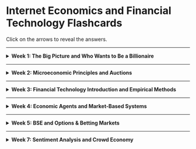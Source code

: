 # Internet Economics and Financial Technology Flashcards

Click on the arrows to reveal the answers.

---

<details>
  <summary><strong>Week 1: The Big Picture and Who Wants to Be a Billionaire</strong></summary>

---

## Lecture 1: The Big Picture

### Q1: What are the major technological "surges" identified by Carlota Perez?  
<details>
  <summary>Show Answer</summary>
  1. Industrial Revolution (1770-1829)  
  2. Steam and Railways (1829-1873)  
  3. Steel and Electricity (1875-1918)  
  4. Oil, Car, Mass Production (1908-1974)  
  5. IT and Telecoms (1971-20??)  
</details>

### Q2: How does understanding historical technology developments help us today?  
<details>
  <summary>Show Answer</summary>
  It provides insights into the historical, social, and economic contexts, enabling better understanding of the current situation and likely futures.
</details>

### Q3: What key concept does Neal Stephenson’s "Mother Earth Mother Board" emphasize about internet infrastructure?  
<details>
  <summary>Show Answer</summary>
  The internet is fundamentally based on transoceanic telecommunications cables, echoing the historical challenges of building the first transatlantic cable projects.
</details>

### Q4: What is the sequence of events in Perez's technological surges?  
<details>
  <summary>Show Answer</summary>
  Installation → Crash → Deployment. This describes the lifecycle of new technologies, where a surge in adoption is followed by a crash and eventual stable deployment.
</details>

### Q5: Why do technology bubbles occur?  
<details>
  <summary>Show Answer</summary>
  Bubbles occur due to over-speculation and unrealistic expectations about the potential of new technologies, often followed by a crash as the market corrects itself.
</details>

### Q6: What does Perez suggest about financial crises and innovation?  
<details>
  <summary>Show Answer</summary>
  Financial crises can reset the economic environment, paving the way for a "golden age" of innovation as old paradigms are abandoned and new ones embraced.
</details>

---

## Lecture 2: Who Wants to Be a Billionaire?

### Q7: What is Chris Anderson's concept of "The Long Tail"?  
<details>
  <summary>Show Answer</summary>
  The Long Tail describes how online markets make niche products profitable by reducing costs and leveraging infinite "shelf space." Success comes from making everything available, reducing prices, and helping users find items.
</details>

### Q8: What criticism exists regarding "The Long Tail"?  
<details>
  <summary>Show Answer</summary>
  Critics like Anita Elberse argue that the web amplifies the importance of blockbusters, questioning whether niche products significantly impact overall sales.
</details>

### Q9: What is Clayton Christensen’s concept of "Disruptive Innovation"?  
<details>
  <summary>Show Answer</summary>
  Disruptive innovations are simpler, cheaper alternatives that initially perform worse than existing products but improve over time, eventually overtaking established markets.
</details>

### Q10: What is "The Innovator's Dilemma"?  
<details>
  <summary>Show Answer</summary>
  Successful companies focus on improving existing products for high-margin markets, ignoring disruptive technologies, which later dominate and lead to the incumbents' decline.
</details>

### Q11: What are the three styles of innovation described in "Seeing What’s Next"?  
<details>
  <summary>Show Answer</summary>
  1. Sustaining Innovations: Improvements for existing products and markets.  
  2. Low-Cost Alternatives: Affordable options for price-sensitive customers.  
  3. New Products/Markets: Innovations creating entirely new markets.  
</details>

### Q12: What are the three rules for success in "The Long Tail"?  
<details>
  <summary>Show Answer</summary>
  1. Make everything available.  
  2. Reduce prices (through economies of scale).  
  3. Help users find what they want (recommendations, search tools).  
</details>

### Q13: What role do network effects play in the success of internet companies?  
<details>
  <summary>Show Answer</summary>
  Network effects occur when the value of a service increases as more people use it, helping companies like eBay and Facebook grow rapidly.
</details>

### Q14: Why are disruptive innovations initially ignored by incumbents?  
<details>
  <summary>Show Answer</summary>
  Disruptive innovations initially serve low-margin or niche markets, which incumbents often overlook in favor of their existing, high-margin customer base.
</details>

### Q15: How does Amazon utilize economies of scale to dominate markets?  
<details>
  <summary>Show Answer</summary>
  By reducing operational costs, negotiating bulk discounts, and leveraging automation, Amazon can offer lower prices and attract more customers, reinforcing its market dominance.
</details>

### Q16: What are the "positive feedback" mechanisms in internet economics?  
<details>
  <summary>Show Answer</summary>
  Positive feedback mechanisms include increased product value with more users, reduced per-unit costs at scale, and enhanced discoverability through better algorithms.
</details>

---

## General Concepts

### Q17: What are positive feedback and network externalities?  
<details>
  <summary>Show Answer</summary>
  Positive feedback occurs when a product's popularity enhances its value (e.g., more users attract even more users). Network externalities describe the increasing utility of a product as its user base grows.
</details>

### Q18: Why is shelf space important in traditional retail compared to online markets?  
<details>
  <summary>Show Answer</summary>
  Traditional retail limits inventory to high-margin, high-volume products due to physical constraints. Online markets benefit from virtually unlimited "shelf space," allowing niche products to be stocked profitably.
</details>

### Q19: How has Amazon leveraged "The Long Tail"?  
<details>
  <summary>Show Answer</summary>
  Amazon makes money by selling both popular and niche products at scale, using economies of scale and robust recommendation systems to cater to diverse consumer preferences.
</details>

### Q20: What is the difference between sustaining and disruptive innovations?  
<details>
  <summary>Show Answer</summary>
  Sustaining innovations improve existing products for current markets. Disruptive innovations introduce simpler, cheaper products that redefine or create new markets.
</details>

### Q21: What are power-law distributions, and how do they relate to internet economics?  
<details>
  <summary>Show Answer</summary>
  Power-law distributions show that a small number of products or users dominate in popularity or revenue (e.g., top 1% of songs streamed). This drives strategies for "head" and "tail" markets.
</details>

### Q22: Why is "infinite shelf space" a game-changer for online retailers?  
<details>
  <summary>Show Answer</summary>
  Infinite shelf space allows online retailers to stock and sell niche products profitably, unlike physical stores constrained by space.
</details>

### Q23: What are some criticisms of disruptive innovation theory?  
<details>
  <summary>Show Answer</summary>
  Critics argue that many "disruptive" innovations are retrospectively labeled and that the theory oversimplifies the complexities of market dynamics and company failures.
</details>

### Q24: What is the Innovator’s Solution, and how does it address the Innovator’s Dilemma?  
<details>
  <summary>Show Answer</summary>
  The Innovator’s Solution suggests strategies like creating spin-off companies for disruptive technologies, targeting underserved markets, and experimenting with new business models.
</details>

### Q25: What is the importance of "undefended hills" in innovation strategy?  
<details>
  <summary>Show Answer</summary>
  "Undefended hills" are market opportunities with low competition, allowing new companies or innovations to grow without directly competing with incumbents.
</details>

---

## Examples and Applications

### Q26: How did Netflix apply "The Long Tail" concept?  
<details>
  <summary>Show Answer</summary>
  Netflix used the Long Tail by offering an extensive library of niche content alongside popular titles, attracting diverse customer interests and leveraging recommendation algorithms.
</details>

### Q27: What is an example of a product with strong network effects?  
<details>
  <summary>Show Answer</summary>
  Facebook, where each new user increases the value of the network for existing users by expanding connectivity and content.
</details>

### Q28: Why do blockbusters still dominate in some markets despite the Long Tail?  
<details>
  <summary>Show Answer</summary>
  Blockbusters often benefit from marketing budgets, established distribution channels, and consumer preferences for familiar or popular choices.
</details>

---

</details>

___
<details>
<summary><strong>Week 2: Microeconomic Principles and Auctions</strong></summary>

---

### Lecture 1: Microeconomic Principles

#### Q1: What does microeconomics study?  
<details>
  <summary>Show Answer</summary>
  Microeconomics studies the behavior of individuals and businesses and how decisions are made based on the allocation of limited resources.
</details>

#### Q2: What is the law of supply and demand?  
<details>
  <summary>Show Answer</summary>
  The law of supply and demand states that in a competitive market, the price of a product adjusts until the quantity demanded equals the quantity supplied, reaching equilibrium.
</details>

#### Q3: What happens when there is excess demand in a market?  
<details>
  <summary>Show Answer</summary>
  When demand exceeds supply, prices rise, moving the market toward equilibrium.
</details>

#### Q4: What is consumer surplus?  
<details>
  <summary>Show Answer</summary>
  Consumer surplus is the value consumers receive from a product in excess of the price they pay for it, represented by the area under the demand curve and above the market price.
</details>

#### Q5: What is producer surplus?  
<details>
  <summary>Show Answer</summary>
  Producer surplus is the price producers receive for a good minus their minimum acceptable price, summed over the quantity sold. It is the area above the supply curve and below the market price.
</details>

#### Q6: What are fixed and variable costs?  
<details>
  <summary>Show Answer</summary>
  - Fixed costs: Costs that do not vary with production levels (e.g., rent).  
  - Variable costs: Costs that change with production levels (e.g., raw materials).  
</details>

#### Q7: What is marginal cost?  
<details>
  <summary>Show Answer</summary>
  Marginal cost is the cost of producing one additional unit of a good. It is calculated as the change in total cost divided by the change in quantity produced.
</details>

#### Q8: What is diminishing marginal utility?  
<details>
  <summary>Show Answer</summary>
  Diminishing marginal utility occurs when each additional unit of a good consumed provides less benefit than the previous one.
</details>

#### Q9: How does price elasticity of demand differ for elastic and inelastic goods?  
<details>
  <summary>Show Answer</summary>
  - Elastic goods: Small price changes result in large changes in quantity demanded.  
  - Inelastic goods: Large price changes result in small changes in quantity demanded.  
</details>

#### Q10: What is the equilibrium point in a competitive market?  
<details>
  <summary>Show Answer</summary>
  The equilibrium point is where the quantity demanded equals the quantity supplied, maximizing total consumer and producer surplus.
</details>

#### Q11: How does a monopoly differ from a competitive market?  
<details>
  <summary>Show Answer</summary>
  In a monopoly, one firm dominates the market and sets prices, while in a competitive market, firms are price takers and must sell at market price.
</details>

#### Q12: What causes shifts in supply or demand?  
<details>
  <summary>Show Answer</summary>
  Shifts in supply or demand occur when external factors change, such as production costs, consumer preferences, or geopolitical events, altering the price-quantity relationship.
</details>

---

### Lecture 2: Auction Principles

#### Q1: What are the four common auction types?  
<details>
  <summary>Show Answer</summary>
  1. English Auction: Open ascending-price auction.  
  2. Dutch Auction: Open descending-price auction.  
  3. First-Price Sealed Bid: Highest bidder wins and pays their bid.  
  4. Second-Price Sealed Bid (Vickrey Auction): Highest bidder wins but pays the second-highest bid.  
</details>

#### Q2: What is the difference between private and interdependent values in auctions?  
<details>
  <summary>Show Answer</summary>
  - **Private Values**: Each bidder knows their valuation independently of others (e.g., personal use items).  
  - **Interdependent Values**: Bidders’ valuations are influenced by information others might have (e.g., assets for resale).  
</details>

#### Q3: What is strategic equivalence in auctions?  
<details>
  <summary>Show Answer</summary>
  Strategic equivalence occurs when every strategy in one auction has a corresponding strategy in another, leading to identical outcomes (e.g., Dutch and First-Price Sealed Bid).  
</details>

#### Q4: Why are English and Vickrey auctions incentive compatible?  
<details>
  <summary>Show Answer</summary>
  Both auctions encourage bidders to bid their true value because it is the optimal strategy for maximizing their surplus.  
</details>

#### Q5: What is the Revenue Equivalence Theorem?  
<details>
  <summary>Show Answer</summary>
  The theorem states that under certain conditions (private values, risk neutrality, independent identically distributed values), all standard auction formats yield the same expected revenue to the seller.  
</details>

#### Q6: Why might revenue differ in practice despite the Revenue Equivalence Theorem?  
<details>
  <summary>Show Answer</summary>
  - Bidders may be risk-averse, leading to higher bids in First-Price Sealed Bid auctions.  
  - Values may be interdependent, making open auctions more profitable due to shared information.  
</details>

#### Q7: What is the main drawback of open auctions compared to sealed bids?  
<details>
  <summary>Show Answer</summary>
  Open auctions are more susceptible to collusion since bidders can observe each other’s strategies and signal.  
</details>

#### Q8: How do time limits affect eBay-style auctions?  
<details>
  <summary>Show Answer</summary>
  Time limits encourage "sniping," where bidders place last-minute bids to avoid being outbid, potentially reducing optimal bidding behavior.  
</details>

#### Q9: What solution did eBay introduce to address last-minute sniping?  
<details>
  <summary>Show Answer</summary>
  eBay introduced "proxy bidding," allowing users to enter their maximum bid upfront, with the system incrementally bidding on their behalf.  
</details>

#### Q10: How do Google Ads auctions differ from traditional auctions?  
<details>
  <summary>Show Answer</summary>
  Google Ads auctions use a second-price approach, but incorporate "quality scores" for ads, affecting the final bid price and ranking.  
</details>

#### Q11: What is a reverse auction?  
<details>
  <summary>Show Answer</summary>
  A reverse auction has suppliers competing to offer the lowest price for a contract, with the lowest bidder winning.  
</details>

#### Q12: What is a Continuous Double Auction (CDA)?  
<details>
  <summary>Show Answer</summary>
  A CDA allows buyers and sellers to post bids and offers continuously, facilitating dynamic price discovery. This mechanism underpins financial markets.  
</details>

---

</details>

___
<details>
<summary><strong>Week 3: Financial Technology Introduction and Empirical Methods</strong></summary>

---

### Lecture 1: Introduction to Financial Technology

#### Q1: What are the three dimensions of financial technology?  
<details>
  <summary>Show Answer</summary>
  1. **Business Functions**: Advice, insurance, payments, investments, financing, money management.  
  2. **Technologies & Concepts**: Blockchain, data analytics, NFC, peer-to-peer systems.  
  3. **Institutions**: Traditional finance, tech startups, big tech corporations.  
</details>

#### Q2: How does digitalisation differ from FinTech and TechFin?  
<details>
  <summary>Show Answer</summary>
  - **Digitalisation**: Using technology to improve traditional financial processes (incremental innovation).  
  - **FinTech**: Redesigning financial services from the ground up using new technology (disruptive innovation).  
  - **TechFin**: Leveraging existing technology dominance to enter financial services (lock-in through network effects).  
</details>

#### Q3: What are some historical milestones in the evolution of financial technology?  
<details>
  <summary>Show Answer</summary>
  - 2500 BCE: Roman abacus for calculations.  
  - 11th Century: Song Dynasty introduces paper money.  
  - 1949: Diners Club introduces first charge card.  
  - 1973: SWIFT for international payments.  
  - 1995: Wells Fargo launches first online banking platform.  
</details>

#### Q4: What factors have driven the democratisation of financial services?  
<details>
  <summary>Show Answer</summary>
  - Loss of trust in traditional banks post-2008 financial crisis.  
  - Emergence of new players offering alternatives.  
  - Regulatory scrutiny and political/economic changes.  
</details>

#### Q5: How has the global financial ecosystem evolved since the 1960s?  
<details>
  <summary>Show Answer</summary>
  - Traditional financial institutions adopted digital processes (e.g., SWIFT, electronic trading).  
  - Emergence of online-only banks (e.g., ING Direct).  
  - Introduction of mobile payments and peer-to-peer platforms.  
</details>

#### Q6: How do FinTech, TechFin, and Digitalisation complement or compete with each other?  
<details>
  <summary>Show Answer</summary>
  - FinTech startups disrupt traditional processes with new technology.  
  - TechFin giants use their dominance to integrate financial services.  
  - Digitalisation by traditional finance seeks to maintain relevance and efficiency.  
</details>

#### Q7: What is the impact of network effects on financial technology?  
<details>
  <summary>Show Answer</summary>
  - Positive network externalities increase utility as more users join (e.g., payment systems like PayPal).  
  - Critical for achieving scale and lock-in, especially for TechFin platforms.  
</details>

#### Q8: What role did innovation in payments play in the growth of digital finance?  
<details>
  <summary>Show Answer</summary>
  - Introduction of bank cards (e.g., BankAmericard, now Visa) and later magnetic strips for speed.  
  - SWIFT and Nasdaq for global payments and trading.  
  - Mobile apps and peer-to-peer payments enabling financial inclusion.  
</details>

---

### Lecture 2: Empirical Methods in Financial Technology

#### Q1: What are the three common measures of central tendency?  
<details>
  <summary>Show Answer</summary>
  1. **Mean**: Average of all data points, sensitive to outliers.  
  2. **Median**: Middle value when data is sorted, less affected by outliers.  
  3. **Mode**: Most frequently occurring value, useful for categorical data.  
</details>

#### Q2: What is the Interquartile Range (IQR) and how is it calculated?  
<details>
  <summary>Show Answer</summary>
  The IQR measures the spread of the middle 50% of the data:  
  \( \text{IQR} = Q3 - Q1 \), where \( Q1 \) is the 25th percentile and \( Q3 \) is the 75th percentile.  
</details>

#### Q3: How are confidence intervals (CIs) used in empirical methods?  
<details>
  <summary>Show Answer</summary>
  Confidence intervals provide a range of values likely to contain the population mean, with a given confidence level (e.g., 95%). They are calculated using sample data and provide insights into the precision of estimates.  
</details>

#### Q4: What are the assumptions of parametric tests like the t-test?  
<details>
  <summary>Show Answer</summary>
  - Data are normally distributed.  
  - Observations are independent.  
  - Variance is equal across groups.  
  - The scale of measurement is interval or ratio.  
</details>

#### Q5: How do non-parametric tests differ from parametric tests?  
<details>
  <summary>Show Answer</summary>
  Non-parametric tests do not assume normality or equal variance. They often focus on ranks or medians and are more robust to deviations from parametric assumptions.  
</details>

#### Q6: What is the Wilcoxon-Mann-Whitney U Test, and when is it used?  
<details>
  <summary>Show Answer</summary>
  It is a non-parametric test comparing two independent samples. It tests whether their distributions differ, focusing on ranks instead of means.  
</details>

#### Q7: What are adjacent values in box plots?  
<details>
  <summary>Show Answer</summary>
  Adjacent values define the tails of the distribution:  
  - **Upper Adjacent Value**: Largest value within \( Q3 + 2 \times IQR \).  
  - **Lower Adjacent Value**: Smallest value within \( Q1 - 2 \times IQR \).  
</details>

#### Q8: Why might Victorian-era frequentist statistics be considered outdated?  
<details>
  <summary>Show Answer</summary>
  Frequentist methods rely heavily on assumptions (e.g., normality, independence) that are often violated. Modern computational tools enable more robust, assumption-free techniques, like non-parametric methods or Bayesian statistics.  
</details>

#### Q9: What role does data visualization play in empirical analysis?  
<details>
  <summary>Show Answer</summary>
  Data visualization aids in understanding complex data sets by highlighting trends, outliers, and distributions. Tools like box plots and time-series animations (e.g., Hans Rosling’s Gapminder) make statistical findings accessible and compelling.  
</details>

#### Q10: How can sample size affect statistical tests?  
<details>
  <summary>Show Answer</summary>
  - Larger sample sizes improve the precision of estimates and reduce the margin of error in confidence intervals.  
  - Small sample sizes may violate assumptions and lead to unreliable test results.  
</details>

---

### Combined Insights from Lectures 1 & 2

#### Q11: What challenges do FinTech innovations face in empirical evaluation?  
<details>
  <summary>Show Answer</summary>
  - Data privacy concerns can limit access to comprehensive datasets.  
  - Market heterogeneity complicates cross-regional comparisons.  
  - Regulatory differences affect the scalability and generalizability of findings.  
</details>

#### Q12: How can empirical methods support FinTech innovation?  
<details>
  <summary>Show Answer</summary>
  - Identifying user needs through data-driven insights.  
  - Validating product effectiveness with controlled experiments.  
  - Monitoring long-term impacts (e.g., financial inclusion, user retention).  
</details>

---

</details>

___
<details>
<summary><strong>Week 4: Economic Agents and Market-Based Systems</strong></summary>

---

### Lecture 1: Economic Agents I

#### Q1: What is Market-Based Control (MBC)?  
<details>
  <summary>Show Answer</summary>
  MBC uses market economics as a metaphor for dynamic resource allocation in systems. It involves software agents acting as traders and marketplaces for efficient and decentralized control.  
</details>

#### Q2: How are demand and supply curves represented in economics?  
<details>
  <summary>Show Answer</summary>
  - **Demand Curve**: Downward-sloping, shows how price decreases as quantity demanded increases.  
  - **Supply Curve**: Upward-sloping, shows how price increases as quantity supplied increases.  
</details>

#### Q3: What is the equilibrium price and quantity?  
<details>
  <summary>Show Answer</summary>
  The equilibrium price (\( P_0 \)) and quantity (\( Q_0 \)) occur where the supply and demand curves intersect, ensuring that quantity demanded equals quantity supplied.  
</details>

#### Q4: What is Pareto Efficiency in market systems?  
<details>
  <summary>Show Answer</summary>
  A market is Pareto efficient if no one can be made better off without making someone else worse off.  
</details>

#### Q5: What challenges do Continuous Double Auctions (CDAs) present?  
<details>
  <summary>Show Answer</summary>
  - Traders must process noisy, asynchronous data in real-time.  
  - Classical economic models break down, making CDAs harder to analyze.  
</details>

#### Q6: Why are free markets described as "self-correcting"?  
<details>
  <summary>Show Answer</summary>
  Free markets adjust prices toward equilibrium through competition, where buyers and sellers react to surplus or shortage, stabilizing supply and demand.  
</details>

#### Q7: What happens in a sellers' market?  
<details>
  <summary>Show Answer</summary>
  In a sellers' market, demand exceeds supply, causing prices to rise.  
</details>

#### Q8: What happens in a buyers' market?  
<details>
  <summary>Show Answer</summary>
  In a buyers' market, supply exceeds demand, causing prices to fall.  
</details>

#### Q9: How do auctions fit into market-based systems?  
<details>
  <summary>Show Answer</summary>
  Auctions serve as mechanisms for buyers and sellers to meet and trade, efficiently determining market prices based on bids and offers.  
</details>

---

### Lecture 2: Economic Agents II

#### Q10: What are Zero-Intelligence (ZI) traders?  
<details>
  <summary>Show Answer</summary>
  - **ZI-U**: Unconstrained traders generating random bid/offer prices.  
  - **ZI-C**: Constrained traders, random but restricted to avoid trading at a loss.  
</details>

#### Q11: What was demonstrated by Gode & Sunder (1993) regarding ZI-C traders?  
<details>
  <summary>Show Answer</summary>
  ZI-C traders achieved near-human allocative efficiency in CDAs, suggesting that much of the efficiency is due to market structure rather than trader intelligence.  
</details>

#### Q12: What is the ZIP trading algorithm?  
<details>
  <summary>Show Answer</summary>
  - Traders adjust their profit margins using a learning rule based on market feedback.  
  - ZIP adapts dynamically, raising or lowering margins in response to observed trade prices.  
</details>

#### Q13: What are the key differences between ZI-C and ZIP traders?  
<details>
  <summary>Show Answer</summary>
  - **ZI-C**: Random but constrained, not optimized for profit.  
  - **ZIP**: Adaptive and uses a learning rule to optimize profit margins based on market activity.  
</details>

#### Q14: How does the Gjerstad-Dickhaut (GD) algorithm improve on ZI-C?  
<details>
  <summary>Show Answer</summary>
  - GD uses belief functions based on historical trade data to estimate the probability of trade acceptance at various prices.  
  - This allows traders to make more informed bids and offers.  
</details>

#### Q15: What is the Adaptive Aggressive (AA) trading algorithm?  
<details>
  <summary>Show Answer</summary>
  - AA estimates equilibrium prices using a weighted moving average of trade history.  
  - Aggressiveness levels adjust based on market volatility and trading conditions.  
</details>

#### Q16: How do traders in ZIP adjust their profit margins?  
<details>
  <summary>Show Answer</summary>
  ZIP traders raise or lower their profit margins based on recent trade prices, using a learning rule like Widrow-Hoff with momentum.  
</details>

#### Q17: What are the main performance metrics for market efficiency?  
<details>
  <summary>Show Answer</summary>
  - **Allocative Efficiency**: Total utility earned by traders relative to the theoretical maximum.  
  - **Single Agent Efficiency**: Profit of an agent relative to expected profit at equilibrium.  
  - **Smith’s Alpha**: Deviation of transaction prices from equilibrium.  
</details>

#### Q18: What is the Kaplan "Sniper" trading algorithm?  
<details>
  <summary>Show Answer</summary>
  The Kaplan "Sniper" waits until conditions are optimal (e.g., bid-offer spread narrows) before making a trade, aiming for maximum profit with minimal activity.  
</details>

#### Q19: Why is ZI-C considered insufficient in some markets?  
<details>
  <summary>Show Answer</summary>
  ZI-C fails in asymmetric markets or when price distributions deviate from equilibrium predictions, as it cannot adapt to market conditions.  
</details>

#### Q20: How do simulation experiments help compare trading algorithms?  
<details>
  <summary>Show Answer</summary>
  Simulations test trader performance under controlled conditions, evaluating metrics like efficiency, volatility, and responsiveness to dynamic market changes.  
</details>

---

### Combined Insights from Lectures 1 & 2

#### Q21: What factors influence the success of different trading algorithms?  
<details>
  <summary>Show Answer</summary>
  - Market composition (e.g., homogeneous vs. mixed populations).  
  - Dynamic changes in supply and demand.  
  - Algorithm adaptability and learning capabilities.  
</details>

#### Q22: What role does adaptability play in trading algorithms?  
<details>
  <summary>Show Answer</summary>
  Adaptive algorithms like ZIP and AA adjust to real-time market conditions, outperforming static algorithms in dynamic environments.  
</details>

---

</details>

___
<details>
<summary><strong>Week 5: BSE and Options & Betting Markets</strong></summary>

---

### Lecture 1: Bristol Stock Exchange (BSE)

#### Q1: What is the Bristol Stock Exchange (BSE)?  
<details>
  <summary>Show Answer</summary>
  BSE is an open-source limit-order book exchange, designed as a teaching and research tool for algorithmic trading. It was developed at the University of Bristol and supports simulated market environments with robot traders.
</details>

#### Q2: Why was BSE developed?  
<details>
  <summary>Show Answer</summary>
  - To provide students with practical experience in algorithmic trading.  
  - To simulate market dynamics without financial risk.  
  - To enable teaching and research in market-based systems.
</details>

#### Q3: What are Limit Order Books (LOBs)?  
<details>
  <summary>Show Answer</summary>
  LOBs record buy (bid) and sell (ask) orders in a market, ranked by price and time. They are central to electronic trading systems.
</details>

#### Q4: How is the "microprice" in a LOB calculated?  
<details>
  <summary>Show Answer</summary>
  Microprice =  
  \[
  \left(\frac{\text{Buy Volume}}{\text{Total Volume}}\right) \times \text{Best Bid Price} +  
  \left(\frac{\text{Sell Volume}}{\text{Total Volume}}\right) \times \text{Best Ask Price}
  \]
</details>

#### Q5: What are the benefits of using BSE for research?  
<details>
  <summary>Show Answer</summary>
  - Enables large-scale simulations to analyze market behaviors.  
  - Allows experimentation with various trading algorithms.  
  - Facilitates understanding of real-world market dynamics in a controlled environment.
</details>

#### Q6: Name two novel "house traders" in BSE.  
<details>
  <summary>Show Answer</summary>
  - **GVWY (Giveaway)**: Trades with zero strategy, accepts all trades.  
  - **SHVR (Shaver)**: Adjusts prices slightly to gain small profits.
</details>

#### Q7: What challenges does BSE address compared to real-world exchanges?  
<details>
  <summary>Show Answer</summary>
  - Avoids financial risk in live trading environments.  
  - Overcomes limitations of access to real exchanges.  
  - Provides scalable testing with controlled variables.
</details>

#### Q8: What metrics are used to evaluate trading strategies in BSE?  
<details>
  <summary>Show Answer</summary>
  - Allocative efficiency.  
  - Profitability of traders.  
  - Price volatility and convergence to equilibrium.
</details>

---

### Lecture 2: Options and Betting Markets

#### Q9: What is short-selling?  
<details>
  <summary>Show Answer</summary>
  Short-selling involves selling borrowed assets at the current price with the expectation of buying them back later at a lower price, profiting from the price difference.
</details>

#### Q10: What are derivatives?  
<details>
  <summary>Show Answer</summary>
  Financial contracts whose value is derived from an underlying asset, such as stocks, commodities, or interest rates.
</details>

#### Q11: Distinguish between futures and options contracts.  
<details>
  <summary>Show Answer</summary>
  - **Futures**: Obligatory to buy/sell the underlying asset at a set price on a specific date.  
  - **Options**: Provide the right, but not the obligation, to buy/sell the underlying asset at a specified price before expiration.
</details>

#### Q12: What are "call" and "put" options?  
<details>
  <summary>Show Answer</summary>
  - **Call**: Right to buy an asset at a specified price.  
  - **Put**: Right to sell an asset at a specified price.
</details>

#### Q13: How are options priced?  
<details>
  <summary>Show Answer</summary>
  Option price depends on:  
  - Intrinsic value.  
  - Time value (potential future value).  
  - Volatility of the underlying asset.
</details>

#### Q14: What is a betting exchange?  
<details>
  <summary>Show Answer</summary>
  A platform where participants can back or lay bets against one another, rather than betting against a bookmaker.
</details>

#### Q15: What are straddles and strangles in options strategies?  
<details>
  <summary>Show Answer</summary>
  - **Straddle**: Buying a call and put at the same strike price, betting on high volatility.  
  - **Strangle**: Buying a call and put at different strike prices, betting on directional moves.
</details>

#### Q16: What is Betfair?  
<details>
  <summary>Show Answer</summary>
  Betfair is a major betting exchange, allowing users to trade bets like financial instruments, with better odds compared to traditional bookmakers.
</details>

#### Q17: What are American-style and European-style options?  
<details>
  <summary>Show Answer</summary>
  - **American**: Can be exercised any time before expiration.  
  - **European**: Can only be exercised at expiration.
</details>

#### Q18: What is the purpose of hedging in options trading?  
<details>
  <summary>Show Answer</summary>
  Hedging reduces risk by taking offsetting positions in derivatives to protect against price movements.
</details>

#### Q19: How does leverage work in options?  
<details>
  <summary>Show Answer</summary>
  Leverage allows traders to control larger positions with smaller investments, amplifying both potential gains and losses.
</details>

#### Q20: Why are betting exchanges considered controversial?  
<details>
  <summary>Show Answer</summary>
  Critics argue that anonymous laying encourages corruption, as it’s easier to manipulate outcomes for profit compared to traditional betting.
</details>

---

</details>

___
<details>
<summary><strong>Week 7: Sentiment Analysis and Crowd Economy</strong></summary>

---

### Lecture 1: Sentiment Analysis (Theory and Practice)

#### Q1: What is sentiment analysis?  
<details>
  <summary>Show Answer</summary>
  Sentiment analysis, also known as opinion mining, is the computational process of identifying and categorizing opinions expressed in text to determine their sentiment (positive, negative, or neutral).  
</details>

#### Q2: Why does sentiment matter in the internet age?  
<details>
  <summary>Show Answer</summary>
  - Public sentiment influences economic behavior (e.g., consumer spending, stock prices).  
  - Sentiment analysis provides rapid feedback for business and policy decision-making.  
</details>

#### Q3: What are the three levels of sentiment analysis?  
<details>
  <summary>Show Answer</summary>
  1. **Document-level**: Overall sentiment of an entire document.  
  2. **Sentence-level**: Sentiment of individual sentences or phrases.  
  3. **Aspect-level**: Sentiment related to specific features or aspects of a product or topic.  
</details>

#### Q4: What challenges are faced in sentiment analysis?  
<details>
  <summary>Show Answer</summary>
  - Subtle expressions of sentiment (e.g., sarcasm, negation).  
  - Lack of context in "bag of words" models.  
  - Complex sentiments within documents (e.g., mixed opinions).  
</details>

#### Q5: How can sentiment analysis be applied in financial technology?  
<details>
  <summary>Show Answer</summary>
  - Predicting stock market trends from public mood.  
  - Spotting opinions that might impact a company’s value.  
  - Tracking customer concerns and brand sentiment.  
</details>

#### Q6: What are "brushing" and "sockpuppetry" in the context of gaming sentiment analysis?  
<details>
  <summary>Show Answer</summary>
  - **Brushing**: Sellers posting fake positive reviews to boost product ratings.  
  - **Sockpuppetry**: Creating fake accounts to manipulate opinions or create false consensus.  
</details>

#### Q7: What is astroturfing?  
<details>
  <summary>Show Answer</summary>
  Astroturfing is the use of fake grassroots campaigns to make a message appear as though it originates from genuine public support.  
</details>

#### Q8: How can opinion spam be detected?  
<details>
  <summary>Show Answer</summary>
  - Using supervised learning with features like n-grams, reviewer behaviors, and product characteristics.  
  - Employing network analysis to identify clusters of sockpuppets.  
</details>

#### Q9: What are supervised and unsupervised learning methods in sentiment analysis?  
<details>
  <summary>Show Answer</summary>
  - **Supervised learning**: Requires labeled data to train models (e.g., positive/negative reviews).  
  - **Unsupervised learning**: Uses clustering and semantic orientation to classify sentiment without labeled data.  
</details>

#### Q10: How does gaming sentiment systems impact economics?  
<details>
  <summary>Show Answer</summary>
  - Fake reviews can mislead consumers, reducing trust in platforms.  
  - Manipulated sentiment affects financial markets and consumer spending.  
</details>

---

### Lecture 2: Crowd Economy

#### Q11: What is the crowd economy?  
<details>
  <summary>Show Answer</summary>
  A collaborative model built around shared resources, where people and organizations collectively create, distribute, and consume goods and services.  
</details>

#### Q12: What are the two key roles of the crowd in the economy?  
<details>
  <summary>Show Answer</summary>
  1. **Crowdsourcing**: Solving problems or performing tasks collaboratively.  
  2. **Crowdfunding**: Raising money directly from the public.  
</details>

#### Q13: What are the types of crowdfunding?  
<details>
  <summary>Show Answer</summary>
  1. **Donation-based**: Funders donate without expecting returns.  
  2. **Reward-based**: Funders receive a product or service.  
  3. **Equity-based**: Funders receive shares in the company.  
  4. **Debt-based (P2P lending)**: Funders earn interest on loans.  
</details>

#### Q14: What is the purpose of peer-to-peer (P2P) lending?  
<details>
  <summary>Show Answer</summary>
  P2P lending connects borrowers and lenders directly, reducing costs by removing financial intermediaries like banks.  
</details>

#### Q15: How is gamification used in crowdsourcing?  
<details>
  <summary>Show Answer</summary>
  By making tasks enjoyable, crowdsourcing platforms like Cancer Research UK motivate volunteers to contribute through games and interactive activities.  
</details>

#### Q16: What risks are associated with P2P lending?  
<details>
  <summary>Show Answer</summary>
  - Borrower defaults.  
  - Lack of financial protections (e.g., no deposit guarantees in the UK).  
</details>

#### Q17: What is the role of platforms like Kickstarter in the crowd economy?  
<details>
  <summary>Show Answer</summary>
  Kickstarter enables creators to raise funds for projects through reward-based crowdfunding, where backers receive early access to products or special perks.  
</details>

#### Q18: What factors influence the success of crowdfunding campaigns?  
<details>
  <summary>Show Answer</summary>
  - Clear communication of goals.  
  - Attractive rewards or incentives.  
  - Building trust and credibility.  
</details>

#### Q19: What are examples of successful equity crowdfunding campaigns?  
<details>
  <summary>Show Answer</summary>
  - **BrewDog**: Raised £74 million for its brewery.  
  - **Revolut**: Raised significant funds, becoming a UK unicorn.  
</details>

#### Q20: How do crowd platforms like Zooniverse benefit research?  
<details>
  <summary>Show Answer</summary>
  Platforms like Zooniverse leverage the crowd for tasks like identifying planets or classifying data, combining mass collaboration with scientific discovery.  
</details>

---

### Lecture 3: Blockchain and Cryptocurrencies

#### Q1: What is a blockchain?  
<details>
  <summary>Show Answer</summary>
  A blockchain is a decentralized, append-only digital ledger where transactions are grouped into blocks, cryptographically linked, and verified through consensus protocols like Proof-of-Work (PoW) or Proof-of-Stake (PoS).  
</details>

#### Q2: What are the key properties of blockchain?  
<details>
  <summary>Show Answer</summary>
  - Decentralization.  
  - Transparency.  
  - Immutability.  
  - Security through cryptography.  
  - Consensus-driven validation.  
</details>

#### Q3: How does Bitcoin address the "double spend" problem?  
<details>
  <summary>Show Answer</summary>
  By maintaining a single agreed history of transactions in the blockchain, Bitcoin ensures that each coin can only be spent once. Any attempt at double spending creates conflicting blocks, which are resolved by the network choosing the longest chain.  
</details>

#### Q4: What is Proof-of-Work (PoW)?  
<details>
  <summary>Show Answer</summary>
  PoW is a consensus mechanism requiring miners to solve complex cryptographic puzzles to validate transactions and add new blocks. This process prevents tampering and ensures network security.  
</details>

#### Q5: What is a Merkle Tree, and why is it used in blockchain?  
<details>
  <summary>Show Answer</summary>
  A Merkle Tree is a data structure that summarizes and verifies large amounts of data efficiently. In blockchain, it ensures the integrity of transactions within a block by linking them through cryptographic hashes.  
</details>

#### Q6: What is a 51% attack?  
<details>
  <summary>Show Answer</summary>
  A 51% attack occurs when a group of miners controls more than 50% of a blockchain’s computational power, allowing them to reverse transactions, double spend, and potentially disrupt the network.  
</details>

#### Q7: What are the limitations of Bitcoin?  
<details>
  <summary>Show Answer</summary>
  - High energy consumption due to PoW.  
  - Slow transaction processing.  
  - Scalability issues.  
  - Pseudo-anonymity that may not guarantee full privacy.  
</details>

#### Q8: What are smart contracts, and which blockchain introduced them?  
<details>
  <summary>Show Answer</summary>
  Smart contracts are self-executing contracts with the terms directly written into code. They were introduced by Ethereum, enabling decentralized applications (dApps).  
</details>

#### Q9: What is Proof-of-Stake (PoS), and how does it differ from PoW?  
<details>
  <summary>Show Answer</summary>
  PoS replaces energy-intensive mining with a system where validators are chosen based on the number of coins they stake. This approach reduces energy consumption and enhances scalability.  
</details>

#### Q10: What was the role of HashCash in blockchain’s development?  
<details>
  <summary>Show Answer</summary>
  HashCash was a precursor to Bitcoin’s PoW, originally designed to limit email spam by requiring senders to solve computational puzzles. Bitcoin adapted this idea for mining and currency regulation.  
</details>

#### Q11: What is the "Wild West" problem in cryptocurrencies?  
<details>
  <summary>Show Answer</summary>
  The lack of regulation in cryptocurrency ecosystems has led to scams, hacks (e.g., MtGox), and fragile legislation. This learning process mirrors the chaotic, unregulated development of earlier industries.  
</details>

#### Q12: What are the generations of blockchain evolution?  
<details>
  <summary>Show Answer</summary>
  1. **1G (Bitcoin)**: Decentralized digital cash.  
  2. **2G (Ethereum)**: Introduction of smart contracts and dApps.  
  3. **3G (Cardano)**: Addressing scalability and energy efficiency through PoS.  
</details>

#### Q13: How does the R3 Consortium plan to use blockchain?  
<details>
  <summary>Show Answer</summary>
  The R3 Consortium explores private blockchains for interbank transactions, focusing on maintaining consensus without relying on centralized entities, unlike Bitcoin or Ethereum.  
</details>

#### Q14: What are the challenges of using blockchain in traditional systems?  
<details>
  <summary>Show Answer</summary>
  - High energy costs.  
  - Difficulty integrating with existing infrastructure.  
  - Lack of understanding and skilled personnel.  
  - Regulatory uncertainty.  
</details>

#### Q15: What is the significance of Satoshi Nakamoto's Bitcoin whitepaper?  
<details>
  <summary>Show Answer</summary>
  The whitepaper introduced the concept of a decentralized, trustless payment system, solving the double spend problem and establishing the foundation for modern blockchain technology.  
</details>

#### Q16: How does a blockchain handle forks?  
<details>
  <summary>Show Answer</summary>
  When conflicting blocks are created, the network eventually resolves the fork by choosing the longest valid chain, relegating other chains as "orphan" blocks.  
</details>

#### Q17: What are dApps, and what challenges do they face?  
<details>
  <summary>Show Answer</summary>
  dApps (decentralized applications) are built on blockchain platforms like Ethereum. Challenges include scalability, usability, and energy consumption of underlying networks.  
</details>

#### Q18: How do privacy coins like Monero differ from Bitcoin?  
<details>
  <summary>Show Answer</summary>
  Privacy coins use advanced cryptographic techniques like ring signatures and stealth addresses to obfuscate transaction details, ensuring complete anonymity compared to Bitcoin’s pseudo-anonymity.  
</details>

#### Q19: What is the significance of decentralized finance (DeFi)?  
<details>
  <summary>Show Answer</summary>
  DeFi leverages blockchain to offer financial services (e.g., lending, trading) without intermediaries, promoting accessibility, transparency, and innovation in traditional finance.  
</details>

#### Q20: Why are blockchains considered append-only logs?  
<details>
  <summary>Show Answer</summary>
  Blockchains allow only new data to be added, preventing modification of previous entries. This immutability is crucial for maintaining trust and integrity in decentralized systems.  
</details>

---

</details>

